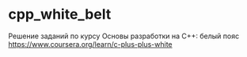 # cpp_white_belt
Решение заданий по курсу Основы разработки на С++: белый пояс https://www.coursera.org/learn/c-plus-plus-white
